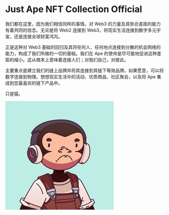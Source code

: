 # Just Ape NFT Collection Official

我们都在这里，因为我们相信同样的事情。对 Web3 的力量及其弥合差距的能力有着共同的信念。无论是将 Web2 连接到 Web3，将现实生活连接到数字多元宇宙，还是连接全球财富鸿沟。

正是这种对 Web3 基础的回归及其将任何人、任何地点连接到分散的机会网络的能力，构成了我们所做的一切的基础。我们在 Ape 的使命是尽可能地促进这种差距的缩小。这从根本上意味着连接人们；对我们自己，对彼此。

主要重点是建立我们的链上品牌并将其连接到其链下等效品牌。如果愿意，可以将数字连接到物理。想想现实生活中的活动、优质商品、社区聚会，以及将 Ape 集成到您最喜欢的链下产品中。

只是猿。

![unnamed](unnamed.png)


